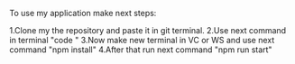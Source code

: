 To use my application make next steps:

1.Clone my the repository and paste it in git terminal.
2.Use next command in terminal "code "
3.Now make new terminal in VC or WS and use next command "npm install"
4.After that run next command "npm run start"
